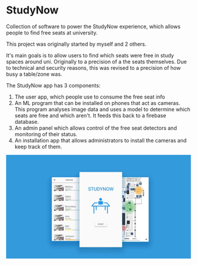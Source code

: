 # StudyNow

Collection of software to power the StudyNow experience, which allows people to find free seats at university.

This project was originally started by myself and 2 others.

It's main goals is to allow users to find which seats were free in study spaces around uni. Originally to a precision of a the seats themselves. Due to technical and security reasons, this was revised to a precision of how busy a table/zone was.

The StudyNow app has 3 components:
1. The user app, which people use to consume the free seat info
2. An ML program that can be installed on phones that act as cameras. This program analyses image data and uses a model to determine which seats are free and which aren't. It feeds this back to a firebase database.
3. An admin panel which allows control of the free seat detectors and monitoring of their status.
4. An installation app that allows administrators to install the cameras and keep track of them.



<p align="center">
  <img src="studynow.png" width="600" title="hover text">
</p>
